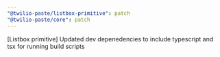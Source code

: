 ```yaml
---
"@twilio-paste/listbox-primitive": patch
"@twilio-paste/core": patch
---
```


[Listbox primitive] Updated dev depenedencies to include typescript and tsx for running build scripts
